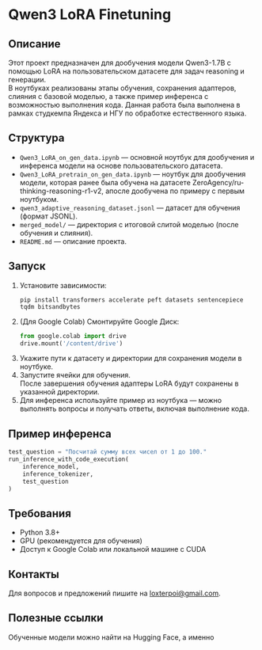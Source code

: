 # Qwen3 LoRA Finetuning

## Описание

Этот проект предназначен для дообучения модели Qwen3-1.7B с помощью LoRA на пользовательском датасете для задач reasoning и генерации.  
В ноутбуках реализованы этапы обучения, сохранения адаптеров, слияния с базовой моделью, а также пример инференса с возможностью выполнения кода.
Данная работа была выполнена в рамках студкемпа Яндекса и НГУ по обработке естественного языка.


## Структура

- `Qwen3_LoRA_on_gen_data.ipynb` — основной ноутбук для дообучения и инференса модели на основе пользовательского датасета.
- `Qwen3_LoRA_pretrain_on_gen_data.ipynb` — ноутбук для дообучения модели, которая ранее была обучена на датасете ZeroAgency/ru-thinking-reasoning-r1-v2, апосле дообучена по примеру с первым ноутбуком.
- `qwen3_adaptive_reasoning_dataset.jsonl` — датасет для обучения (формат JSONL).
- `merged_model/` — директория с итоговой слитой моделью (после обучения и слияния).
- `README.md` — описание проекта.

## Запуск

1. Установите зависимости:
    ```
    pip install transformers accelerate peft datasets sentencepiece tqdm bitsandbytes
    ```
2. (Для Google Colab) Смонтируйте Google Диск:
    ```python
    from google.colab import drive
    drive.mount('/content/drive')
    ```
3. Укажите пути к датасету и директории для сохранения модели в ноутбуке.
4. Запустите ячейки для обучения.  
   После завершения обучения адаптеры LoRA будут сохранены в указанной директории.
5. Для инференса используйте пример из ноутбука — можно выполнять вопросы и получать ответы, включая выполнение кода.

## Пример инференса

```python
test_question = "Посчитай сумму всех чисел от 1 до 100."
run_inference_with_code_execution(
    inference_model,
    inference_tokenizer,
    test_question
)
```

## Требования

- Python 3.8+
- GPU (рекомендуется для обучения)
- Доступ к Google Colab или локальной машине с CUDA

## Контакты

Для вопросов и предложений пишите на loxterpoi@gmail.com.

## Полезные ссылки

Обученные модели можно найти на Hugging Face, а именно 